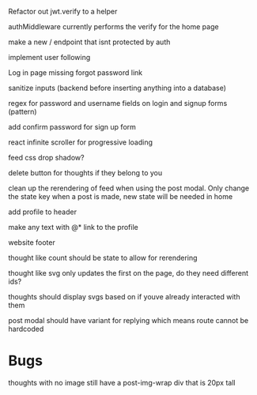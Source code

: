 Refactor out jwt.verify to a helper

authMiddleware currently performs the verify for the home page

make a new / endpoint that isnt protected by auth

implement user following

Log in page missing forgot password link

sanitize inputs (backend before inserting anything into a database)

regex for password and username fields on login and signup forms (pattern)

add confirm password for sign up form

react infinite scroller for progressive loading

feed css drop shadow?

delete button for thoughts if they belong to you

clean up the rerendering of feed when using the post modal. Only change the state key when a post is made, new state will be needed in home

add profile to header

make any text with @* link to the profile

website footer

thought like count should be state to allow for rerendering

thought like svg only updates the first on the page, do they need different ids?

thoughts should display svgs based on if youve already interacted with them

post modal should have variant for replying which means route cannot be hardcoded

# Bugs

thoughts with no image still have a post-img-wrap div that is 20px tall

